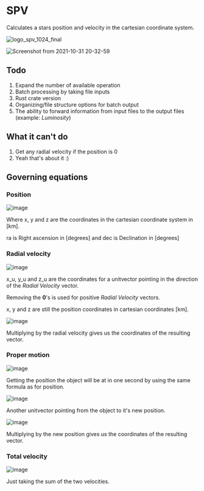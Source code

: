 # SPV

Calculates a stars position and velocity in the cartesian coordinate system.

![logo_spv_1024_final](https://user-images.githubusercontent.com/23136737/139969949-60d55cb5-f877-4c16-9ad6-fdab05129c11.png)

![Screenshot from 2021-10-31 20-32-59](https://user-images.githubusercontent.com/23136737/139598690-462153ec-104f-4a77-ab8d-b77505f9df56.png)

## Todo

1. Expand the number of available operation
2. Batch processing by taking file inputs
3. Rust crate version
4. Organizing/file structure options for batch output
5. The ability to forward information from input files to the output files (example: _Luminosity_)

## What it can't do

1. Get any radial velocity if the position is 0
2. Yeah that's about it :)

## Governing equations

### Position

![image](https://user-images.githubusercontent.com/23136737/138668712-e3c6ab2f-90bd-486a-81ea-1ed1e62d3e0a.png)

Where x, y and z are the coordinates in the cartesian coordinate system in [km].

ra is Right ascension in [degrees] and dec is Declination in [degrees]

### Radial velocity

![image](https://user-images.githubusercontent.com/23136737/138673318-70199707-b2e7-48f1-aefc-1c7e17bb3417.png) 

x_u, y_u and z_u are the coordinates for a unitvector pointing in the direction of the _Radial Velocity_ vector.

Removing the **0**'s is used for positive _Radial Velocity_ vectors.

x, y and z are still the position coordinates in cartesian coordinates [km].

![image](https://user-images.githubusercontent.com/23136737/138673372-e8fee272-fe89-49a7-b22c-41afdc4554ee.png) 

Multiplying by the radial velocity gives us the coordinates of the resulting vector.


### Proper motion

![image](https://user-images.githubusercontent.com/23136737/138673423-da75f408-ac52-4f76-8589-650d31121a03.png) 

Getting the position the object will be at in one second by using the same formula as for position.

![image](https://user-images.githubusercontent.com/23136737/138673463-6935ef95-de6e-4e52-9ad4-0b944e8dbdbe.png) 

Another unitvector pointing from the object to it's new position.

![image](https://user-images.githubusercontent.com/23136737/138673506-a15b866f-e014-43a6-a1cf-da586e3e2ef1.png) 

Multiplying by the new position gives us the coordinates of the resulting vector.

### Total velocity

![image](https://user-images.githubusercontent.com/23136737/138673587-a335d274-a141-4f42-a88b-ad8a474b14a6.png) 

Just taking the sum of the two velocities.
